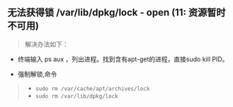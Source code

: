 ## 无法获得锁 /var/lib/dpkg/lock - open (11: 资源暂时不可用)

> 解决办法如下：

+ 终端输入 ps  aux ，列出进程。找到含有apt-get的进程，直接sudo kill PID。

+ 强制解锁,命令
> + `sudo rm /var/cache/apt/archives/lock`
> + `sudo rm /var/lib/dpkg/lock`
